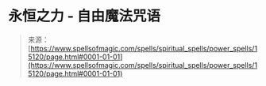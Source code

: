<!--yml

category: 未分类

date: 2024-06-12 18:54:21

-->

# 永恒之力 - 自由魔法咒语

> 来源：[https://www.spellsofmagic.com/spells/spiritual_spells/power_spells/15120/page.html#0001-01-01](https://www.spellsofmagic.com/spells/spiritual_spells/power_spells/15120/page.html#0001-01-01)
